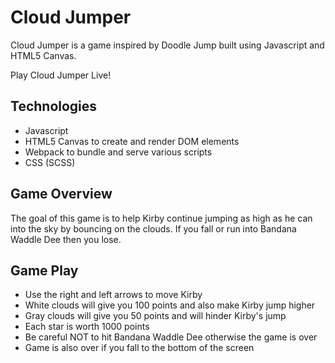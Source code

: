 # Cloud Jumper
Cloud Jumper is a game inspired by Doodle Jump built using Javascript and HTML5 Canvas. 

Play Cloud Jumper Live! <Link>
## Technologies 
* Javascript
* HTML5 Canvas to create and render DOM elements
* Webpack to bundle and serve various scripts
* CSS (SCSS)

## Game Overview
The goal of this game is to help Kirby continue jumping as high as he can into the sky by bouncing on the clouds. If you fall or run into Bandana Waddle Dee then you lose.
    
## Game Play 
* Use the right and left arrows to move Kirby 
* White clouds will give you 100 points and also make Kirby jump higher
* Gray clouds will give you 50 points and will hinder Kirby's jump 
* Each star is worth 1000 points
* Be careful NOT to hit Bandana Waddle Dee otherwise the game is over
* Game is also over if you fall to the bottom of the screen